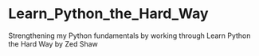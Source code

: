 # Learn_Python_the_Hard_Way
Strengthening my Python fundamentals by working through Learn Python the Hard Way by Zed Shaw
